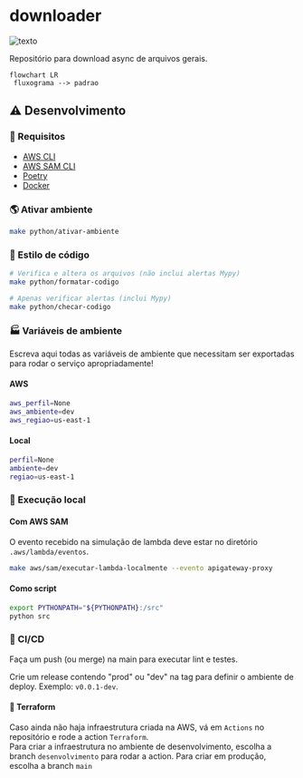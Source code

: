 # downloader


![texto](https://img.shields.io/static/v1?label=área&message=middle&color=blue&style=flat-square "middle")

Repositório para download async de arquivos gerais.

```mermaid
flowchart LR
 fluxograma --> padrao 
```

## ⚠️ Desenvolvimento

### 🧰 Requisitos

- [AWS CLI](https://aws.amazon.com/pt/cli/)
- [AWS SAM CLI](https://docs.aws.amazon.com/serverless-application-model/latest/developerguide/serverless-sam-cli-install-linux.html)
- [Poetry](https://aws.amazon.com/pt/cli/)
- [Docker](https://www.docker.com/)

### 🌎 Ativar ambiente

```bash
make python/ativar-ambiente
```

### 📝 Estilo de código

```bash
# Verifica e altera os arquivos (não inclui alertas Mypy)
make python/formatar-codigo
```

```bash
# Apenas verificar alertas (inclui Mypy)
make python/checar-codigo
```

### :factory: Variáveis de ambiente

Escreva aqui todas as variáveis de ambiente que necessitam ser exportadas para rodar o serviço apropriadamente!

#### AWS

```bash
aws_perfil=None
aws_ambiente=dev
aws_regiao=us-east-1
```

#### Local

```bash
perfil=None
ambiente=dev
regiao=us-east-1
```

### 🐳 Execução local
#### Com AWS SAM

O evento recebido na simulação de lambda deve estar no diretório `.aws/lambda/eventos`.

```bash
make aws/sam/executar-lambda-localmente --evento apigateway-proxy
```
#### Como script

```bash
export PYTHONPATH="${PYTHONPATH}:/src"
python src
```
### 🚀 CI/CD

Faça um push (ou merge) na main para executar lint e testes.

Crie um release contendo "prod" ou "dev" na tag para definir o ambiente de deploy. Exemplo: `v0.0.1-dev`.

#### :robot: Terraform

Caso ainda não haja infraestrutura criada na AWS, vá em `Actions` no repositório e rode a action `Terraform`.<br>
Para criar a infraestrutura no ambiente de desenvolvimento, escolha a branch `desenvolvimento` para rodar a action. Para criar em produção, escolha a branch `main`
